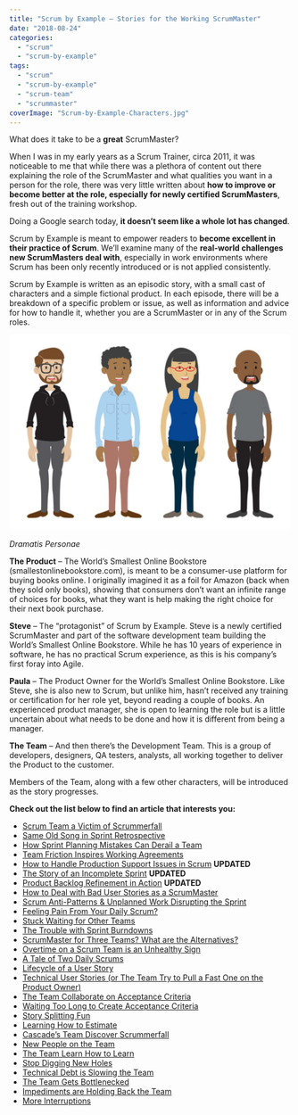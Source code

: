 ```yaml
---
title: "Scrum by Example – Stories for the Working ScrumMaster"
date: "2018-08-24"
categories: 
  - "scrum"
  - "scrum-by-example"
tags: 
  - "scrum"
  - "scrum-by-example"
  - "scrum-team"
  - "scrummaster"
coverImage: "Scrum-by-Example-Characters.jpg"
---
```


What does it take to be a **great** ScrumMaster?

When I was in my early years as a Scrum Trainer, circa 2011, it was noticeable to me that while there was a plethora of content out there explaining the role of the ScrumMaster and what qualities you want in a person for the role, there was very little written about **how to improve or become better at the role, especially for newly certified ScrumMasters**, fresh out of the training workshop.

Doing a Google search today, **it doesn’t seem like a whole lot has changed**.

Scrum by Example is meant to empower readers to **become excellent in their practice of Scrum**. We’ll examine many of the **real-world challenges new ScrumMasters deal with**, especially in work environments where Scrum has been only recently introduced or is not applied consistently.

Scrum by Example is written as an episodic story, with a small cast of characters and a simple fictional product. In each episode, there will be a breakdown of a specific problem or issue, as well as information and advice for how to handle it, whether you are a ScrumMaster or in any of the Scrum roles.

![A lineup of characters used in the Scrum By Example series](images/Scrum-by-Example-Characters-1024x711.jpg)

_Dramatis Personae_

**The Product** – The World’s Smallest Online Bookstore (smallestonlinebookstore.com), is meant to be a consumer-use platform for buying books online. I originally imagined it as a foil for Amazon (back when they sold only books), showing that consumers don’t want an infinite range of choices for books, what they want is help making the right choice for their next book purchase.

**Steve** – The “protagonist” of Scrum by Example. Steve is a newly certified ScrumMaster and part of the software development team building the World’s Smallest Online Bookstore. While he has 10 years of experience in software, he has no practical Scrum experience, as this is his company’s first foray into Agile.

**Paula** – The Product Owner for the World’s Smallest Online Bookstore. Like Steve, she is also new to Scrum, but unlike him, hasn’t received any training or certification for her role yet, beyond reading a couple of books. An experienced product manager, she is open to learning the role but is a little uncertain about what needs to be done and how it is different from being a manager.

**The Team** – And then there’s the Development Team. This is a group of developers, designers, QA testers, analysts, all working together to deliver the Product to the customer.

Members of the Team, along with a few other characters, will be introduced as the story progresses.

**Check out the list below to find an article that interests you:**

- [Scrum Team a Victim of Scrummerfall](/blog/scrum-team-scrummerfall.html)
- [Same Old Song in Sprint Retrospective](/blog/same-old-song-in-sprint-retrospective.html)
- [How Sprint Planning Mistakes Can Derail a Team](/blog/how-sprint-planning-mistakes-can-derail-a-team.html)
- [Team Friction Inspires Working Agreements](/blog/team-friction-inspires-working-agreements.html)
- [How to Handle Production Support Issues in Scrum](/blog/scrum-production-support.html) **UPDATED**
- [The Story of an Incomplete Sprint](/blog/scrum-by-example-the-story-of-an-incomplete-sprint.html) **UPDATED**
- [Product Backlog Refinement in Action](/blog/scrum-product-backlog-refinement.html) **UPDATED**
- [How to Deal with Bad User Stories as a ScrumMaster](/blog/deal-with-bad-scrum-user-stories-as-a-scrummaster.html)
- [Scrum Anti-Patterns & Unplanned Work Disrupting the Sprint](/blog/scrum-by-example-scrum-anti-patterns-unplanned-work-disrupting-the-sprint.html)
- [Feeling Pain From Your Daily Scrum?](/blog/daily-scrum-pain.html)
- [Stuck Waiting for Other Teams](/blog/scrummaster-tales-stuck-waiting-for-other-teams.html)
- [The Trouble with Sprint Burndowns](/blog/scrummaster-tales-the-trouble-with-sprint-burndowns.html)
- [ScrumMaster for Three Teams? What are the Alternatives?](/blog/scrummaster-for-three-teams-what-are-the-alternatives.html)
- [Overtime on a Scrum Team is an Unhealthy Sign](/blog/scrummaster-tales-overtime-on-a-scrum-team-is-an-unhealthy-sign.html)
- [A Tale of Two Daily Scrums](/blog/a-tale-of-two-daily-scrums.html)
- [Lifecycle of a User Story](/blog/lifecycle-of-a-user-story.html)
- [Technical User Stories (or The Team Try to Pull a Fast One on the Product Owner)](/blog/scrummaster-tales-technical-user-stories-team-pull-fast-product-owner.html)
- [The Team Collaborate on Acceptance Criteria](/blog/scrummaster-tales-team-collaborate-acceptance-criteria.html)
- [Waiting Too Long to Create Acceptance Criteria](/blog/creating-acceptance-criteria-waiting-too-long.html)
- [Story Splitting Fun](/blog/scrummaster-tales-story-splitting-fun.html)
- [Learning How to Estimate](/blog/scrummaster-tales-learning-how-to-estimate.html)
- [Cascade’s Team Discover Scrummerfall](/blog/scrummaster-tales-cascades-team-discover-scrummerfall.html)
- [New People on the Team](/blog/scrummaster-tales-new-people-on-the-team.html)
- [The Team Learn How to Learn](/blog/scrummaster-tales-the-team-learn-how-to-learn.html)
- [Stop Digging New Holes](/blog/scrummaster-tales-stop-digging-new-holes.html)
- [Technical Debt is Slowing the Team](/blog/scrummaster-tales-technical-debt-is-slowing-the-team.html)
- [The Team Gets Bottlenecked](/blog/scrummaster-tales-the-team-gets-bottlenecked.html)
- [Impediments are Holding Back the Team](/blog/scrummaster-tales-impediments-are-holding-back-the-team.html)
- [More Interruptions](/blog/scrum-master-tales-more-interruptions.html)
